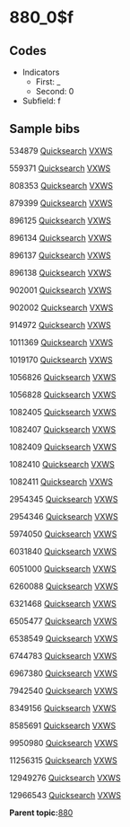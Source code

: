 # 880\_0$f

## Codes

-   Indicators
    -   First: \_
    -   Second: 0
-   Subfield: f

## Sample bibs

534879 [Quicksearch](https://search.library.yale.edu/catalog/534879) [VXWS](http://prodorbis.library.yale.edu:7014/vxws/GetHoldingsService?bibId=534879)

559371 [Quicksearch](https://search.library.yale.edu/catalog/559371) [VXWS](http://prodorbis.library.yale.edu:7014/vxws/GetHoldingsService?bibId=559371)

808353 [Quicksearch](https://search.library.yale.edu/catalog/808353) [VXWS](http://prodorbis.library.yale.edu:7014/vxws/GetHoldingsService?bibId=808353)

879399 [Quicksearch](https://search.library.yale.edu/catalog/879399) [VXWS](http://prodorbis.library.yale.edu:7014/vxws/GetHoldingsService?bibId=879399)

896125 [Quicksearch](https://search.library.yale.edu/catalog/896125) [VXWS](http://prodorbis.library.yale.edu:7014/vxws/GetHoldingsService?bibId=896125)

896134 [Quicksearch](https://search.library.yale.edu/catalog/896134) [VXWS](http://prodorbis.library.yale.edu:7014/vxws/GetHoldingsService?bibId=896134)

896137 [Quicksearch](https://search.library.yale.edu/catalog/896137) [VXWS](http://prodorbis.library.yale.edu:7014/vxws/GetHoldingsService?bibId=896137)

896138 [Quicksearch](https://search.library.yale.edu/catalog/896138) [VXWS](http://prodorbis.library.yale.edu:7014/vxws/GetHoldingsService?bibId=896138)

902001 [Quicksearch](https://search.library.yale.edu/catalog/902001) [VXWS](http://prodorbis.library.yale.edu:7014/vxws/GetHoldingsService?bibId=902001)

902002 [Quicksearch](https://search.library.yale.edu/catalog/902002) [VXWS](http://prodorbis.library.yale.edu:7014/vxws/GetHoldingsService?bibId=902002)

914972 [Quicksearch](https://search.library.yale.edu/catalog/914972) [VXWS](http://prodorbis.library.yale.edu:7014/vxws/GetHoldingsService?bibId=914972)

1011369 [Quicksearch](https://search.library.yale.edu/catalog/1011369) [VXWS](http://prodorbis.library.yale.edu:7014/vxws/GetHoldingsService?bibId=1011369)

1019170 [Quicksearch](https://search.library.yale.edu/catalog/1019170) [VXWS](http://prodorbis.library.yale.edu:7014/vxws/GetHoldingsService?bibId=1019170)

1056826 [Quicksearch](https://search.library.yale.edu/catalog/1056826) [VXWS](http://prodorbis.library.yale.edu:7014/vxws/GetHoldingsService?bibId=1056826)

1056828 [Quicksearch](https://search.library.yale.edu/catalog/1056828) [VXWS](http://prodorbis.library.yale.edu:7014/vxws/GetHoldingsService?bibId=1056828)

1082405 [Quicksearch](https://search.library.yale.edu/catalog/1082405) [VXWS](http://prodorbis.library.yale.edu:7014/vxws/GetHoldingsService?bibId=1082405)

1082407 [Quicksearch](https://search.library.yale.edu/catalog/1082407) [VXWS](http://prodorbis.library.yale.edu:7014/vxws/GetHoldingsService?bibId=1082407)

1082409 [Quicksearch](https://search.library.yale.edu/catalog/1082409) [VXWS](http://prodorbis.library.yale.edu:7014/vxws/GetHoldingsService?bibId=1082409)

1082410 [Quicksearch](https://search.library.yale.edu/catalog/1082410) [VXWS](http://prodorbis.library.yale.edu:7014/vxws/GetHoldingsService?bibId=1082410)

1082411 [Quicksearch](https://search.library.yale.edu/catalog/1082411) [VXWS](http://prodorbis.library.yale.edu:7014/vxws/GetHoldingsService?bibId=1082411)

2954345 [Quicksearch](https://search.library.yale.edu/catalog/2954345) [VXWS](http://prodorbis.library.yale.edu:7014/vxws/GetHoldingsService?bibId=2954345)

2954346 [Quicksearch](https://search.library.yale.edu/catalog/2954346) [VXWS](http://prodorbis.library.yale.edu:7014/vxws/GetHoldingsService?bibId=2954346)

5974050 [Quicksearch](https://search.library.yale.edu/catalog/5974050) [VXWS](http://prodorbis.library.yale.edu:7014/vxws/GetHoldingsService?bibId=5974050)

6031840 [Quicksearch](https://search.library.yale.edu/catalog/6031840) [VXWS](http://prodorbis.library.yale.edu:7014/vxws/GetHoldingsService?bibId=6031840)

6051000 [Quicksearch](https://search.library.yale.edu/catalog/6051000) [VXWS](http://prodorbis.library.yale.edu:7014/vxws/GetHoldingsService?bibId=6051000)

6260088 [Quicksearch](https://search.library.yale.edu/catalog/6260088) [VXWS](http://prodorbis.library.yale.edu:7014/vxws/GetHoldingsService?bibId=6260088)

6321468 [Quicksearch](https://search.library.yale.edu/catalog/6321468) [VXWS](http://prodorbis.library.yale.edu:7014/vxws/GetHoldingsService?bibId=6321468)

6505477 [Quicksearch](https://search.library.yale.edu/catalog/6505477) [VXWS](http://prodorbis.library.yale.edu:7014/vxws/GetHoldingsService?bibId=6505477)

6538549 [Quicksearch](https://search.library.yale.edu/catalog/6538549) [VXWS](http://prodorbis.library.yale.edu:7014/vxws/GetHoldingsService?bibId=6538549)

6744783 [Quicksearch](https://search.library.yale.edu/catalog/6744783) [VXWS](http://prodorbis.library.yale.edu:7014/vxws/GetHoldingsService?bibId=6744783)

6967380 [Quicksearch](https://search.library.yale.edu/catalog/6967380) [VXWS](http://prodorbis.library.yale.edu:7014/vxws/GetHoldingsService?bibId=6967380)

7942540 [Quicksearch](https://search.library.yale.edu/catalog/7942540) [VXWS](http://prodorbis.library.yale.edu:7014/vxws/GetHoldingsService?bibId=7942540)

8349156 [Quicksearch](https://search.library.yale.edu/catalog/8349156) [VXWS](http://prodorbis.library.yale.edu:7014/vxws/GetHoldingsService?bibId=8349156)

8585691 [Quicksearch](https://search.library.yale.edu/catalog/8585691) [VXWS](http://prodorbis.library.yale.edu:7014/vxws/GetHoldingsService?bibId=8585691)

9950980 [Quicksearch](https://search.library.yale.edu/catalog/9950980) [VXWS](http://prodorbis.library.yale.edu:7014/vxws/GetHoldingsService?bibId=9950980)

11256315 [Quicksearch](https://search.library.yale.edu/catalog/11256315) [VXWS](http://prodorbis.library.yale.edu:7014/vxws/GetHoldingsService?bibId=11256315)

12949276 [Quicksearch](https://search.library.yale.edu/catalog/12949276) [VXWS](http://prodorbis.library.yale.edu:7014/vxws/GetHoldingsService?bibId=12949276)

12966543 [Quicksearch](https://search.library.yale.edu/catalog/12966543) [VXWS](http://prodorbis.library.yale.edu:7014/vxws/GetHoldingsService?bibId=12966543)

**Parent topic:**[880](../../tags/880/880.md)

